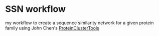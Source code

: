 # SSN workflow
my workflow to create a sequence similarity network for a given protein family using John Chen's [ProteinClusterTools](url)
